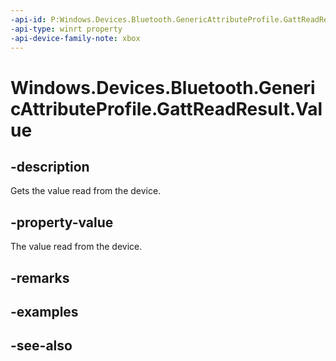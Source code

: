 ```yaml
---
-api-id: P:Windows.Devices.Bluetooth.GenericAttributeProfile.GattReadResult.Value
-api-type: winrt property
-api-device-family-note: xbox
---
```


<!-- Property syntax
public Windows.Storage.Streams.IBuffer Value { get; }
-->

# Windows.Devices.Bluetooth.GenericAttributeProfile.GattReadResult.Value

## -description
Gets the value read from the device.

## -property-value
The value read from the device.

## -remarks

## -examples

## -see-also

